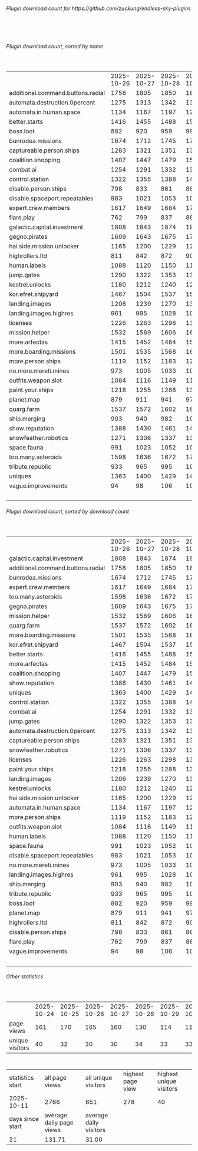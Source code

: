 <h6>Plugin download count for https://github.com/zuckung/endless-sky-plugins</h6><br>
<br>
<h6>Plugin download count, sorted by name</h6><sub><sup><br>
<table>
	<tr>
		<td></td>
		<td>2025-10-26</td>
		<td>2025-10-27</td>
		<td>2025-10-28</td>
		<td>2025-10-29</td>
		<td>2025-10-30</td>
		<td>2025-10-31</td>
		<td>2025-11-01</td>
		<td>today +</td>
	</tr>
	<tr>
		<td>additional.command.buttons.radial</td>
		<td>1758</td>
		<td>1805</td>
		<td>1850</td>
		<td>1880</td>
		<td>1914</td>
		<td>1961</td>
		<td>2002</td>
		<td>+ 41</td>
	</tr>
	<tr>
		<td>automata.destruction.0percent</td>
		<td>1275</td>
		<td>1313</td>
		<td>1342</td>
		<td>1373</td>
		<td>1403</td>
		<td>1443</td>
		<td>1478</td>
		<td>+ 35</td>
	</tr>
	<tr>
		<td>automata.in.human.space</td>
		<td>1134</td>
		<td>1167</td>
		<td>1197</td>
		<td>1225</td>
		<td>1256</td>
		<td>1293</td>
		<td>1323</td>
		<td>+ 30</td>
	</tr>
	<tr>
		<td>better.starts</td>
		<td>1416</td>
		<td>1455</td>
		<td>1488</td>
		<td>1524</td>
		<td>1562</td>
		<td>1603</td>
		<td>1644</td>
		<td>+ 41</td>
	</tr>
	<tr>
		<td>boss.loot</td>
		<td>882</td>
		<td>920</td>
		<td>959</td>
		<td>994</td>
		<td>1025</td>
		<td>1066</td>
		<td>1099</td>
		<td>+ 33</td>
	</tr>
	<tr>
		<td>bunrodea.missions</td>
		<td>1674</td>
		<td>1712</td>
		<td>1745</td>
		<td>1777</td>
		<td>1811</td>
		<td>1851</td>
		<td>1884</td>
		<td>+ 33</td>
	</tr>
	<tr>
		<td>captureable.person.ships</td>
		<td>1283</td>
		<td>1321</td>
		<td>1351</td>
		<td>1380</td>
		<td>1409</td>
		<td>1447</td>
		<td>1477</td>
		<td>+ 30</td>
	</tr>
	<tr>
		<td>coalition.shopping</td>
		<td>1407</td>
		<td>1447</td>
		<td>1479</td>
		<td>1509</td>
		<td>1543</td>
		<td>1581</td>
		<td>1613</td>
		<td>+ 32</td>
	</tr>
	<tr>
		<td>combat.ai</td>
		<td>1254</td>
		<td>1291</td>
		<td>1332</td>
		<td>1370</td>
		<td>1407</td>
		<td>1447</td>
		<td>1491</td>
		<td>+ 44</td>
	</tr>
	<tr>
		<td>control.station</td>
		<td>1322</td>
		<td>1355</td>
		<td>1388</td>
		<td>1421</td>
		<td>1450</td>
		<td>1487</td>
		<td>1519</td>
		<td>+ 32</td>
	</tr>
	<tr>
		<td>disable.person.ships</td>
		<td>798</td>
		<td>833</td>
		<td>861</td>
		<td>887</td>
		<td>918</td>
		<td>957</td>
		<td>984</td>
		<td>+ 27</td>
	</tr>
	<tr>
		<td>disable.spaceport.repeatables</td>
		<td>983</td>
		<td>1021</td>
		<td>1053</td>
		<td>1079</td>
		<td>1107</td>
		<td>1145</td>
		<td>1175</td>
		<td>+ 30</td>
	</tr>
	<tr>
		<td>expert.crew.members</td>
		<td>1617</td>
		<td>1649</td>
		<td>1684</td>
		<td>1720</td>
		<td>1758</td>
		<td>1799</td>
		<td>1832</td>
		<td>+ 33</td>
	</tr>
	<tr>
		<td>flare.play</td>
		<td>762</td>
		<td>799</td>
		<td>837</td>
		<td>869</td>
		<td>900</td>
		<td>937</td>
		<td>967</td>
		<td>+ 30</td>
	</tr>
	<tr>
		<td>galactic.capital.investment</td>
		<td>1808</td>
		<td>1843</td>
		<td>1874</td>
		<td>1908</td>
		<td>1938</td>
		<td>1993</td>
		<td>2046</td>
		<td>+ 53</td>
	</tr>
	<tr>
		<td>gegno.pirates</td>
		<td>1609</td>
		<td>1643</td>
		<td>1675</td>
		<td>1704</td>
		<td>1736</td>
		<td>1776</td>
		<td>1809</td>
		<td>+ 33</td>
	</tr>
	<tr>
		<td>hai.side.mission.unlocker</td>
		<td>1165</td>
		<td>1200</td>
		<td>1229</td>
		<td>1258</td>
		<td>1289</td>
		<td>1326</td>
		<td>1355</td>
		<td>+ 29</td>
	</tr>
	<tr>
		<td>highrollers.ltd</td>
		<td>811</td>
		<td>842</td>
		<td>872</td>
		<td>904</td>
		<td>937</td>
		<td>974</td>
		<td>1004</td>
		<td>+ 30</td>
	</tr>
	<tr>
		<td>human.labels</td>
		<td>1088</td>
		<td>1120</td>
		<td>1150</td>
		<td>1183</td>
		<td>1212</td>
		<td>1253</td>
		<td>1285</td>
		<td>+ 32</td>
	</tr>
	<tr>
		<td>jump.gates</td>
		<td>1290</td>
		<td>1322</td>
		<td>1353</td>
		<td>1381</td>
		<td>1410</td>
		<td>1455</td>
		<td>1486</td>
		<td>+ 31</td>
	</tr>
	<tr>
		<td>kestrel.unlocks</td>
		<td>1180</td>
		<td>1212</td>
		<td>1240</td>
		<td>1277</td>
		<td>1307</td>
		<td>1344</td>
		<td>1376</td>
		<td>+ 32</td>
	</tr>
	<tr>
		<td>kor.efret.shipyard</td>
		<td>1467</td>
		<td>1504</td>
		<td>1537</td>
		<td>1571</td>
		<td>1601</td>
		<td>1639</td>
		<td>1672</td>
		<td>+ 33</td>
	</tr>
	<tr>
		<td>landing.images</td>
		<td>1206</td>
		<td>1239</td>
		<td>1270</td>
		<td>1304</td>
		<td>1335</td>
		<td>1375</td>
		<td>1406</td>
		<td>+ 31</td>
	</tr>
	<tr>
		<td>landing.images.highres</td>
		<td>961</td>
		<td>995</td>
		<td>1028</td>
		<td>1057</td>
		<td>1089</td>
		<td>1125</td>
		<td>1155</td>
		<td>+ 30</td>
	</tr>
	<tr>
		<td>licenses</td>
		<td>1226</td>
		<td>1263</td>
		<td>1298</td>
		<td>1335</td>
		<td>1369</td>
		<td>1419</td>
		<td>1457</td>
		<td>+ 38</td>
	</tr>
	<tr>
		<td>mission.helper</td>
		<td>1532</td>
		<td>1569</td>
		<td>1606</td>
		<td>1642</td>
		<td>1688</td>
		<td>1725</td>
		<td>1765</td>
		<td>+ 40</td>
	</tr>
	<tr>
		<td>more.arfectas</td>
		<td>1415</td>
		<td>1452</td>
		<td>1484</td>
		<td>1518</td>
		<td>1547</td>
		<td>1588</td>
		<td>1620</td>
		<td>+ 32</td>
	</tr>
	<tr>
		<td>more.boarding.missions</td>
		<td>1501</td>
		<td>1535</td>
		<td>1568</td>
		<td>1605</td>
		<td>1639</td>
		<td>1680</td>
		<td>1712</td>
		<td>+ 32</td>
	</tr>
	<tr>
		<td>more.person.ships</td>
		<td>1119</td>
		<td>1152</td>
		<td>1183</td>
		<td>1212</td>
		<td>1245</td>
		<td>1281</td>
		<td>1311</td>
		<td>+ 30</td>
	</tr>
	<tr>
		<td>no.more.mereti.mines</td>
		<td>973</td>
		<td>1005</td>
		<td>1033</td>
		<td>1061</td>
		<td>1094</td>
		<td>1131</td>
		<td>1160</td>
		<td>+ 29</td>
	</tr>
	<tr>
		<td>outfits.weapon.slot</td>
		<td>1084</td>
		<td>1116</td>
		<td>1149</td>
		<td>1184</td>
		<td>1215</td>
		<td>1253</td>
		<td>1291</td>
		<td>+ 38</td>
	</tr>
	<tr>
		<td>paint.your.ships</td>
		<td>1218</td>
		<td>1255</td>
		<td>1288</td>
		<td>1323</td>
		<td>1354</td>
		<td>1396</td>
		<td>1425</td>
		<td>+ 29</td>
	</tr>
	<tr>
		<td>planet.map</td>
		<td>879</td>
		<td>911</td>
		<td>941</td>
		<td>971</td>
		<td>999</td>
		<td>1038</td>
		<td>1066</td>
		<td>+ 28</td>
	</tr>
	<tr>
		<td>quarg.farm</td>
		<td>1537</td>
		<td>1572</td>
		<td>1602</td>
		<td>1635</td>
		<td>1667</td>
		<td>1706</td>
		<td>1739</td>
		<td>+ 33</td>
	</tr>
	<tr>
		<td>ship.merging</td>
		<td>903</td>
		<td>940</td>
		<td>982</td>
		<td>1020</td>
		<td>1056</td>
		<td>1098</td>
		<td>1143</td>
		<td>+ 45</td>
	</tr>
	<tr>
		<td>show.reputation</td>
		<td>1388</td>
		<td>1430</td>
		<td>1461</td>
		<td>1489</td>
		<td>1527</td>
		<td>1564</td>
		<td>1595</td>
		<td>+ 31</td>
	</tr>
	<tr>
		<td>snowfeather.robotics</td>
		<td>1271</td>
		<td>1306</td>
		<td>1337</td>
		<td>1368</td>
		<td>1399</td>
		<td>1439</td>
		<td>1473</td>
		<td>+ 34</td>
	</tr>
	<tr>
		<td>space.fauna</td>
		<td>991</td>
		<td>1023</td>
		<td>1052</td>
		<td>1081</td>
		<td>1117</td>
		<td>1154</td>
		<td>1182</td>
		<td>+ 28</td>
	</tr>
	<tr>
		<td>too.many.asteroids</td>
		<td>1598</td>
		<td>1636</td>
		<td>1672</td>
		<td>1705</td>
		<td>1740</td>
		<td>1780</td>
		<td>1820</td>
		<td>+ 40</td>
	</tr>
	<tr>
		<td>tribute.republic</td>
		<td>933</td>
		<td>965</td>
		<td>995</td>
		<td>1023</td>
		<td>1053</td>
		<td>1091</td>
		<td>1121</td>
		<td>+ 30</td>
	</tr>
	<tr>
		<td>uniques</td>
		<td>1363</td>
		<td>1400</td>
		<td>1429</td>
		<td>1460</td>
		<td>1491</td>
		<td>1530</td>
		<td>1564</td>
		<td>+ 34</td>
	</tr>
	<tr>
		<td>vague.improvements</td>
		<td>94</td>
		<td>98</td>
		<td>106</td>
		<td>109</td>
		<td>112</td>
		<td>115</td>
		<td>117</td>
		<td>+ 2</td>
	</tr>
	<tr>
		<td></td>
		<td></td>
		<td></td>
		<td></td>
		<td></td>
		<td></td>
		<td></td>
		<td>59643</td>
		<td>1378</td>
	</tr>
</table>
</sub></sup>
<h6>Plugin download count, sorted by download count</h6><sub><sup><br>
<table>
	<tr>
		<td></td>
		<td>2025-10-26</td>
		<td>2025-10-27</td>
		<td>2025-10-28</td>
		<td>2025-10-29</td>
		<td>2025-10-30</td>
		<td>2025-10-31</td>
		<td>2025-11-01</td>
		<td>today +</td>
	</tr>
	<tr>
		<td>galactic.capital.investment</td>
		<td>1808</td>
		<td>1843</td>
		<td>1874</td>
		<td>1908</td>
		<td>1938</td>
		<td>1993</td>
		<td>2046</td>
		<td>+ 53</td>
	</tr>
	<tr>
		<td>additional.command.buttons.radial</td>
		<td>1758</td>
		<td>1805</td>
		<td>1850</td>
		<td>1880</td>
		<td>1914</td>
		<td>1961</td>
		<td>2002</td>
		<td>+ 41</td>
	</tr>
	<tr>
		<td>bunrodea.missions</td>
		<td>1674</td>
		<td>1712</td>
		<td>1745</td>
		<td>1777</td>
		<td>1811</td>
		<td>1851</td>
		<td>1884</td>
		<td>+ 33</td>
	</tr>
	<tr>
		<td>expert.crew.members</td>
		<td>1617</td>
		<td>1649</td>
		<td>1684</td>
		<td>1720</td>
		<td>1758</td>
		<td>1799</td>
		<td>1832</td>
		<td>+ 33</td>
	</tr>
	<tr>
		<td>too.many.asteroids</td>
		<td>1598</td>
		<td>1636</td>
		<td>1672</td>
		<td>1705</td>
		<td>1740</td>
		<td>1780</td>
		<td>1820</td>
		<td>+ 40</td>
	</tr>
	<tr>
		<td>gegno.pirates</td>
		<td>1609</td>
		<td>1643</td>
		<td>1675</td>
		<td>1704</td>
		<td>1736</td>
		<td>1776</td>
		<td>1809</td>
		<td>+ 33</td>
	</tr>
	<tr>
		<td>mission.helper</td>
		<td>1532</td>
		<td>1569</td>
		<td>1606</td>
		<td>1642</td>
		<td>1688</td>
		<td>1725</td>
		<td>1765</td>
		<td>+ 40</td>
	</tr>
	<tr>
		<td>quarg.farm</td>
		<td>1537</td>
		<td>1572</td>
		<td>1602</td>
		<td>1635</td>
		<td>1667</td>
		<td>1706</td>
		<td>1739</td>
		<td>+ 33</td>
	</tr>
	<tr>
		<td>more.boarding.missions</td>
		<td>1501</td>
		<td>1535</td>
		<td>1568</td>
		<td>1605</td>
		<td>1639</td>
		<td>1680</td>
		<td>1712</td>
		<td>+ 32</td>
	</tr>
	<tr>
		<td>kor.efret.shipyard</td>
		<td>1467</td>
		<td>1504</td>
		<td>1537</td>
		<td>1571</td>
		<td>1601</td>
		<td>1639</td>
		<td>1672</td>
		<td>+ 33</td>
	</tr>
	<tr>
		<td>better.starts</td>
		<td>1416</td>
		<td>1455</td>
		<td>1488</td>
		<td>1524</td>
		<td>1562</td>
		<td>1603</td>
		<td>1644</td>
		<td>+ 41</td>
	</tr>
	<tr>
		<td>more.arfectas</td>
		<td>1415</td>
		<td>1452</td>
		<td>1484</td>
		<td>1518</td>
		<td>1547</td>
		<td>1588</td>
		<td>1620</td>
		<td>+ 32</td>
	</tr>
	<tr>
		<td>coalition.shopping</td>
		<td>1407</td>
		<td>1447</td>
		<td>1479</td>
		<td>1509</td>
		<td>1543</td>
		<td>1581</td>
		<td>1613</td>
		<td>+ 32</td>
	</tr>
	<tr>
		<td>show.reputation</td>
		<td>1388</td>
		<td>1430</td>
		<td>1461</td>
		<td>1489</td>
		<td>1527</td>
		<td>1564</td>
		<td>1595</td>
		<td>+ 31</td>
	</tr>
	<tr>
		<td>uniques</td>
		<td>1363</td>
		<td>1400</td>
		<td>1429</td>
		<td>1460</td>
		<td>1491</td>
		<td>1530</td>
		<td>1564</td>
		<td>+ 34</td>
	</tr>
	<tr>
		<td>control.station</td>
		<td>1322</td>
		<td>1355</td>
		<td>1388</td>
		<td>1421</td>
		<td>1450</td>
		<td>1487</td>
		<td>1519</td>
		<td>+ 32</td>
	</tr>
	<tr>
		<td>combat.ai</td>
		<td>1254</td>
		<td>1291</td>
		<td>1332</td>
		<td>1370</td>
		<td>1407</td>
		<td>1447</td>
		<td>1491</td>
		<td>+ 44</td>
	</tr>
	<tr>
		<td>jump.gates</td>
		<td>1290</td>
		<td>1322</td>
		<td>1353</td>
		<td>1381</td>
		<td>1410</td>
		<td>1455</td>
		<td>1486</td>
		<td>+ 31</td>
	</tr>
	<tr>
		<td>automata.destruction.0percent</td>
		<td>1275</td>
		<td>1313</td>
		<td>1342</td>
		<td>1373</td>
		<td>1403</td>
		<td>1443</td>
		<td>1478</td>
		<td>+ 35</td>
	</tr>
	<tr>
		<td>captureable.person.ships</td>
		<td>1283</td>
		<td>1321</td>
		<td>1351</td>
		<td>1380</td>
		<td>1409</td>
		<td>1447</td>
		<td>1477</td>
		<td>+ 30</td>
	</tr>
	<tr>
		<td>snowfeather.robotics</td>
		<td>1271</td>
		<td>1306</td>
		<td>1337</td>
		<td>1368</td>
		<td>1399</td>
		<td>1439</td>
		<td>1473</td>
		<td>+ 34</td>
	</tr>
	<tr>
		<td>licenses</td>
		<td>1226</td>
		<td>1263</td>
		<td>1298</td>
		<td>1335</td>
		<td>1369</td>
		<td>1419</td>
		<td>1457</td>
		<td>+ 38</td>
	</tr>
	<tr>
		<td>paint.your.ships</td>
		<td>1218</td>
		<td>1255</td>
		<td>1288</td>
		<td>1323</td>
		<td>1354</td>
		<td>1396</td>
		<td>1425</td>
		<td>+ 29</td>
	</tr>
	<tr>
		<td>landing.images</td>
		<td>1206</td>
		<td>1239</td>
		<td>1270</td>
		<td>1304</td>
		<td>1335</td>
		<td>1375</td>
		<td>1406</td>
		<td>+ 31</td>
	</tr>
	<tr>
		<td>kestrel.unlocks</td>
		<td>1180</td>
		<td>1212</td>
		<td>1240</td>
		<td>1277</td>
		<td>1307</td>
		<td>1344</td>
		<td>1376</td>
		<td>+ 32</td>
	</tr>
	<tr>
		<td>hai.side.mission.unlocker</td>
		<td>1165</td>
		<td>1200</td>
		<td>1229</td>
		<td>1258</td>
		<td>1289</td>
		<td>1326</td>
		<td>1355</td>
		<td>+ 29</td>
	</tr>
	<tr>
		<td>automata.in.human.space</td>
		<td>1134</td>
		<td>1167</td>
		<td>1197</td>
		<td>1225</td>
		<td>1256</td>
		<td>1293</td>
		<td>1323</td>
		<td>+ 30</td>
	</tr>
	<tr>
		<td>more.person.ships</td>
		<td>1119</td>
		<td>1152</td>
		<td>1183</td>
		<td>1212</td>
		<td>1245</td>
		<td>1281</td>
		<td>1311</td>
		<td>+ 30</td>
	</tr>
	<tr>
		<td>outfits.weapon.slot</td>
		<td>1084</td>
		<td>1116</td>
		<td>1149</td>
		<td>1184</td>
		<td>1215</td>
		<td>1253</td>
		<td>1291</td>
		<td>+ 38</td>
	</tr>
	<tr>
		<td>human.labels</td>
		<td>1088</td>
		<td>1120</td>
		<td>1150</td>
		<td>1183</td>
		<td>1212</td>
		<td>1253</td>
		<td>1285</td>
		<td>+ 32</td>
	</tr>
	<tr>
		<td>space.fauna</td>
		<td>991</td>
		<td>1023</td>
		<td>1052</td>
		<td>1081</td>
		<td>1117</td>
		<td>1154</td>
		<td>1182</td>
		<td>+ 28</td>
	</tr>
	<tr>
		<td>disable.spaceport.repeatables</td>
		<td>983</td>
		<td>1021</td>
		<td>1053</td>
		<td>1079</td>
		<td>1107</td>
		<td>1145</td>
		<td>1175</td>
		<td>+ 30</td>
	</tr>
	<tr>
		<td>no.more.mereti.mines</td>
		<td>973</td>
		<td>1005</td>
		<td>1033</td>
		<td>1061</td>
		<td>1094</td>
		<td>1131</td>
		<td>1160</td>
		<td>+ 29</td>
	</tr>
	<tr>
		<td>landing.images.highres</td>
		<td>961</td>
		<td>995</td>
		<td>1028</td>
		<td>1057</td>
		<td>1089</td>
		<td>1125</td>
		<td>1155</td>
		<td>+ 30</td>
	</tr>
	<tr>
		<td>ship.merging</td>
		<td>903</td>
		<td>940</td>
		<td>982</td>
		<td>1020</td>
		<td>1056</td>
		<td>1098</td>
		<td>1143</td>
		<td>+ 45</td>
	</tr>
	<tr>
		<td>tribute.republic</td>
		<td>933</td>
		<td>965</td>
		<td>995</td>
		<td>1023</td>
		<td>1053</td>
		<td>1091</td>
		<td>1121</td>
		<td>+ 30</td>
	</tr>
	<tr>
		<td>boss.loot</td>
		<td>882</td>
		<td>920</td>
		<td>959</td>
		<td>994</td>
		<td>1025</td>
		<td>1066</td>
		<td>1099</td>
		<td>+ 33</td>
	</tr>
	<tr>
		<td>planet.map</td>
		<td>879</td>
		<td>911</td>
		<td>941</td>
		<td>971</td>
		<td>999</td>
		<td>1038</td>
		<td>1066</td>
		<td>+ 28</td>
	</tr>
	<tr>
		<td>highrollers.ltd</td>
		<td>811</td>
		<td>842</td>
		<td>872</td>
		<td>904</td>
		<td>937</td>
		<td>974</td>
		<td>1004</td>
		<td>+ 30</td>
	</tr>
	<tr>
		<td>disable.person.ships</td>
		<td>798</td>
		<td>833</td>
		<td>861</td>
		<td>887</td>
		<td>918</td>
		<td>957</td>
		<td>984</td>
		<td>+ 27</td>
	</tr>
	<tr>
		<td>flare.play</td>
		<td>762</td>
		<td>799</td>
		<td>837</td>
		<td>869</td>
		<td>900</td>
		<td>937</td>
		<td>967</td>
		<td>+ 30</td>
	</tr>
	<tr>
		<td>vague.improvements</td>
		<td>94</td>
		<td>98</td>
		<td>106</td>
		<td>109</td>
		<td>112</td>
		<td>115</td>
		<td>117</td>
		<td>+ 2</td>
	</tr>
	<tr>
		<td></td>
		<td></td>
		<td></td>
		<td></td>
		<td></td>
		<td></td>
		<td></td>
		<td>59643</td>
		<td>1378</td>
	</tr>
</table>
</sub></sup>
<h6>Other statistics</h6><sub><sup><br>
<table>
	<tr>
		<td> </td>
		<td>2025-10-24</td>
		<td>2025-10-25</td>
		<td>2025-10-26</td>
		<td>2025-10-27</td>
		<td>2025-10-28</td>
		<td>2025-10-29</td>
		<td>2025-10-30</td>
		<td>2025-10-31</td>
		<td>2025-11-01</td>
	</tr>
	<tr>
		<td>page views</td>
		<td>161</td>
		<td>170</td>
		<td>165</td>
		<td>160</td>
		<td>130</td>
		<td>114</td>
		<td>114</td>
		<td>81</td>
		<td>97</td>
	</tr>
	<tr>
		<td>unique visitors</td>
		<td>40</td>
		<td>32</td>
		<td>30</td>
		<td>30</td>
		<td>34</td>
		<td>33</td>
		<td>33</td>
		<td>26</td>
		<td>35</td>
	</tr>
</table>
<br>
<table>
	<tr>
		<td>statistics start</td>
		<td>all page views</td>
		<td>all unique visitors</td>
		<td>highest page view</td>
		<td>highest unique visitors</td>
	</tr>
	<tr>
		<td>2025-10-11</td>
		<td>2766</td>
		<td>651</td>
		<td>278</td>
		<td>40</td>
	</tr>
	<tr>
		<td>days since start</td>
		<td>average daily page views</td>
		<td>average daily visitors</td>
		<td></td>
		<td></td>
	</tr>
	<tr>
		<td>21</td>
		<td>131.71</td>
		<td>31.00</td>
		<td></td>
		<td></td>
	</tr>
</table>
</sub></sup>
